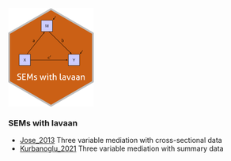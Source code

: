 

<img src = 'logo/hex.svg' align = "center" height = "200" alt = "banner" />

### SEMs with lavaan

- [Jose_2013](https://github.com/smusp/SEMs_with_lavaan/tree/main/Jose_2013)
  Three variable mediation with cross-sectional data
- [Kurbanoglu_2021](https://github.com/smusp/SEMs_with_lavaan/tree/main/Kurbanoglu_2021)
  Three variable mediation with summary data
